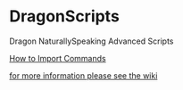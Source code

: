 # DragonScripts
Dragon NaturallySpeaking Advanced Scripts

[How to Import Commands](https://github.com/Mark-Phillipson/DragonScripts/wiki/How-to-Import-a-Specific-Command)



[for more information please see the wiki](https://github.com/Mark-Phillipson/DragonScripts/wiki)
